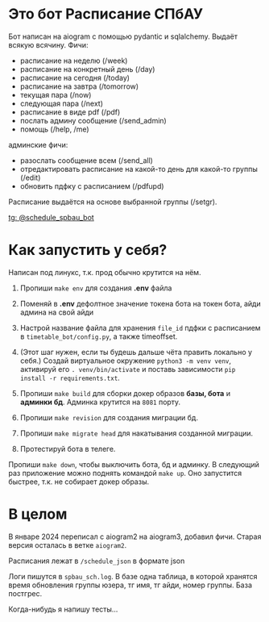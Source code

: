 # Это бот Расписание СПбАУ

Бот написан на aiogram с помощью pydantic и sqlalchemy. Выдаёт всякую всячину. Фичи:

- расписание на неделю (/week)
- расписание на конкретный день (/day)
- расписание на сегодня (/today)
- расписание на завтра (/tomorrow)
- текущая пара (/now)
- следующая пара (/next)
- расписание в виде pdf (/pdf)
- послать админу сообщение (/send_admin)
- помощь (/help, /me)

админские фичи:

- разослать сообщение всем (/send_all)
- отредактировать расписание на какой-то день для какой-то группы (/edit)
- обновить пдфку с расписанием (/pdfupd)

Расписание выдаётся на основе выбранной группы (/setgr).

[tg: @schedule_spbau_bot](https://t.me/schedule_spbau_bot)

# Как запустить у себя?

Написан под линукс, т.к. прод обычно крутится на нём. 

1. Пропиши `make env` для создания **.env** файла

2. Поменяй в **.env** дефолтное значение токена бота на токен бота, айди админа на свой айди
3. Настрой название файла для хранения `file_id` пдфки с расписанием в `timetable_bot/config.py`, а также timeoffset.

4. (Этот шаг нужен, если ты будешь дальше чёта править локально у себя.) Создай виртуальное окружение `python3 -m venv venv`, активируй его `. venv/bin/activate` и поставь зависимости `pip install -r requirements.txt`.

5. Пропиши `make build` для сборки докер образов **базы, бота** и **админки бд**. Админка крутится на `8081` порту.
   
6. Пропиши `make revision` для создания миграции бд.

7. Пропиши `make migrate head` для накатывания созданной миграции.

8. Протестируй бота в телеге. 

Пропиши `make down`, чтобы выключить бота, бд и админку. В следующий раз приложение можно поднять командой `make up`. Оно запустится быстрее, т.к. не собирает докер образы.

# В целом

В январе 2024 переписал с aiogram2 на aiogram3, добавил фичи. Старая версия осталась в ветке `aiogram2`.

Расписания лежат в `/schedule_json` в формате json

Логи пишутся в `spbau_sch.log`. В базе одна таблица, в которой хранятся время обновления группы юзера, тг имя, тг айди, номер группы. База постгрес.

Когда-нибудь я напишу тесты...
